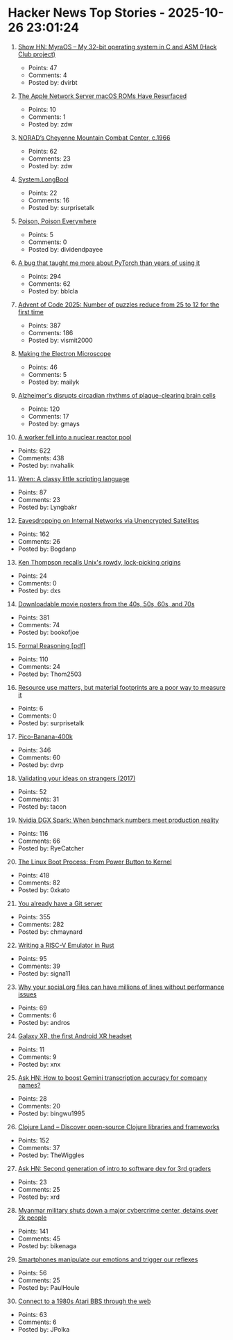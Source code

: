 # Hacker News Top Stories - 2025-10-26 23:01:24

1. [Show HN: MyraOS – My 32-bit operating system in C and ASM (Hack Club project)](https://github.com/dvir-biton/MyraOS)
   - Points: 47
   - Comments: 4
   - Posted by: dvirbt

2. [The Apple Network Server macOS ROMs Have Resurfaced](http://oldvcr.blogspot.com/2025/10/the-apple-network-server-macos-roms.html)
   - Points: 10
   - Comments: 1
   - Posted by: zdw

3. [NORAD’s Cheyenne Mountain Combat Center, c.1966](https://flashbak.com/norad-cheyenne-mountain-combat-center-478804/)
   - Points: 62
   - Comments: 23
   - Posted by: zdw

4. [System.LongBool](https://docwiki.embarcadero.com/Libraries/Sydney/en/System.LongBool)
   - Points: 22
   - Comments: 16
   - Posted by: surprisetalk

5. [Poison, Poison Everywhere](https://loeber.substack.com/p/29-poison-poison-everywhere)
   - Points: 5
   - Comments: 0
   - Posted by: dividendpayee

6. [A bug that taught me more about PyTorch than years of using it](https://elanapearl.github.io/blog/2025/the-bug-that-taught-me-pytorch/)
   - Points: 294
   - Comments: 62
   - Posted by: bblcla

7. [Advent of Code 2025: Number of puzzles reduce from 25 to 12 for the first time](https://adventofcode.com/2025/about#faq_num_days)
   - Points: 387
   - Comments: 186
   - Posted by: vismit2000

8. [Making the Electron Microscope](https://www.asimov.press/p/electron-microscope)
   - Points: 46
   - Comments: 5
   - Posted by: mailyk

9. [Alzheimer's disrupts circadian rhythms of plaque-clearing brain cells](https://medicine.washu.edu/news/alzheimers-disrupts-circadian-rhythms-of-plaque-clearing-brain-cells/)
   - Points: 120
   - Comments: 17
   - Posted by: gmays

10. [A worker fell into a nuclear reactor pool](https://www.nrc.gov/reading-rm/doc-collections/event-status/event/2025/20251022en?brid=vscAjql9kZL1FfGE7TYHVw#en57996:~:text=TRANSPORT%20OF%20CONTAMINATED%20PERSON%20OFFSITE)
   - Points: 622
   - Comments: 438
   - Posted by: nvahalik

11. [Wren: A classy little scripting language](https://wren.io/)
   - Points: 87
   - Comments: 23
   - Posted by: Lyngbakr

12. [Eavesdropping on Internal Networks via Unencrypted Satellites](https://satcom.sysnet.ucsd.edu/)
   - Points: 162
   - Comments: 26
   - Posted by: Bogdanp

13. [Ken Thompson recalls Unix's rowdy, lock-picking origins](https://thenewstack.io/ken-thompson-recalls-unixs-rowdy-lock-picking-origins/)
   - Points: 24
   - Comments: 0
   - Posted by: dxs

14. [Downloadable movie posters from the 40s, 50s, 60s, and 70s](https://hrc.contentdm.oclc.org/digital/collection/p15878coll84/search)
   - Points: 381
   - Comments: 74
   - Posted by: bookofjoe

15. [Formal Reasoning [pdf]](https://cs.ru.nl/~freek/courses/fr-2025/public/fr.pdf)
   - Points: 110
   - Comments: 24
   - Posted by: Thom2503

16. [Resource use matters, but material footprints are a poor way to measure it](https://ourworldindata.org/material-footprint-limitations)
   - Points: 6
   - Comments: 0
   - Posted by: surprisetalk

17. [Pico-Banana-400k](https://github.com/apple/pico-banana-400k)
   - Points: 346
   - Comments: 60
   - Posted by: dvrp

18. [Validating your ideas on strangers (2017)](https://jeremyaboyd.com/post/validating-your-ideas-on-strangers)
   - Points: 52
   - Comments: 31
   - Posted by: tacon

19. [Nvidia DGX Spark: When benchmark numbers meet production reality](https://publish.obsidian.md/aixplore/Practical+Applications/dgx-lab-benchmarks-vs-reality-day-4)
   - Points: 116
   - Comments: 66
   - Posted by: RyeCatcher

20. [The Linux Boot Process: From Power Button to Kernel](https://www.0xkato.xyz/linux-boot/)
   - Points: 418
   - Comments: 82
   - Posted by: 0xkato

21. [You already have a Git server](https://maurycyz.com/misc/easy_git/)
   - Points: 355
   - Comments: 282
   - Posted by: chmaynard

22. [Writing a RISC-V Emulator in Rust](https://book.rvemu.app/)
   - Points: 95
   - Comments: 39
   - Posted by: signa11

23. [Why your social.org files can have millions of lines without performance issues](https://en.andros.dev/blog/4e12225f/why-your-socialorg-files-can-have-millions-of-lines-without-any-performance-issues/)
   - Points: 69
   - Comments: 6
   - Posted by: andros

24. [Galaxy XR, the first Android XR headset](https://blog.google/products/android/samsung-galaxy-xr/)
   - Points: 11
   - Comments: 9
   - Posted by: xnx

25. [Ask HN: How to boost Gemini transcription accuracy for company names?](undefined)
   - Points: 28
   - Comments: 20
   - Posted by: bingwu1995

26. [Clojure Land – Discover open-source Clojure libraries and frameworks](https://clojure.land/)
   - Points: 152
   - Comments: 37
   - Posted by: TheWiggles

27. [Ask HN: Second generation of intro to software dev for 3rd graders](undefined)
   - Points: 23
   - Comments: 25
   - Posted by: xrd

28. [Myanmar military shuts down a major cybercrime center, detains over 2k people](https://apnews.com/article/scam-centers-cybercrime-myanmar-a2c9fda85187121e51bd0efdf29c81da)
   - Points: 141
   - Comments: 45
   - Posted by: bikenaga

29. [Smartphones manipulate our emotions and trigger our reflexes](https://theconversation.com/smartphones-manipulate-our-emotions-and-trigger-our-reflexes-no-wonder-were-addicted-265014)
   - Points: 56
   - Comments: 25
   - Posted by: PaulHoule

30. [Connect to a 1980s Atari BBS through the web](https://www.southernamis.com/ataribbsconnect)
   - Points: 63
   - Comments: 6
   - Posted by: JPolka


